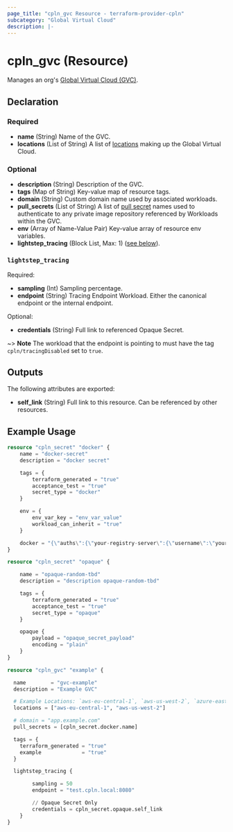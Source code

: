 ```yaml
---
page_title: "cpln_gvc Resource - terraform-provider-cpln"
subcategory: "Global Virtual Cloud"
description: |-
---
```


# cpln_gvc (Resource)

Manages an org's [Global Virtual Cloud (GVC)](https://docs.controlplane.com/reference/gvc).

## Declaration

### Required

- **name** (String) Name of the GVC.
- **locations** (List of String) A list of [locations](https://docs.controlplane.com/reference/location#current) making up the Global Virtual Cloud.

### Optional

- **description** (String) Description of the GVC.
- **tags** (Map of String) Key-value map of resource tags.
- **domain** (String) Custom domain name used by associated workloads.
- **pull_secrets** (List of String) A list of [pull secret](https://docs.controlplane.com/reference/gvc#pull-secrets) names used to authenticate to any private image repository referenced by Workloads within the GVC.
- **env** (Array of Name-Value Pair) Key-value array of resource env variables.
- **lightstep_tracing** (Block List, Max: 1) ([see below](#nestedblock--lightstep_tracing)).

<a id="nestedblock--lightstep_tracing"></a>

### `lightstep_tracing`

Required:

- **sampling** (Int) Sampling percentage.
- **endpoint** (String) Tracing Endpoint Workload. Either the canonical endpoint or the internal endpoint.

Optional:

- **credentials** (String) Full link to referenced Opaque Secret.

~> **Note** The workload that the endpoint is pointing to must have the tag `cpln/tracingDisabled` set to `true`.


## Outputs

The following attributes are exported:

- **self_link** (String) Full link to this resource. Can be referenced by other resources.

## Example Usage

```terraform
resource "cpln_secret" "docker" {
	name = "docker-secret"
	description = "docker secret"

	tags = {
		terraform_generated = "true"
		acceptance_test = "true"
		secret_type = "docker"
	}

	env = {
		env_var_key = "env_var_value"
		workload_can_inherit = "true"
	}

	docker = "{\"auths\":{\"your-registry-server\":{\"username\":\"your-name\",\"password\":\"your-pword\",\"email\":\"your-email\",\"auth\":\"<Secret>\"}}}"
}

resource "cpln_secret" "opaque" {

	name = "opaque-random-tbd"
	description = "description opaque-random-tbd"

	tags = {
		terraform_generated = "true"
		acceptance_test = "true"
		secret_type = "opaque"
	}

	opaque {
		payload = "opaque_secret_payload"
		encoding = "plain"
	}
}

resource "cpln_gvc" "example" {

  name        = "gvc-example"
  description = "Example GVC"

  # Example Locations: `aws-eu-central-1`, `aws-us-west-2`, `azure-east2`, `gcp-us-east1`
  locations = ["aws-eu-central-1", "aws-us-west-2"]

  # domain = "app.example.com"
  pull_secrets = [cpln_secret.docker.name]

  tags = {
    terraform_generated = "true"
    example             = "true"
  }

  lightstep_tracing {

		sampling = 50
		endpoint = "test.cpln.local:8080"

		// Opaque Secret Only
		credentials = cpln_secret.opaque.self_link
	}
}
```
